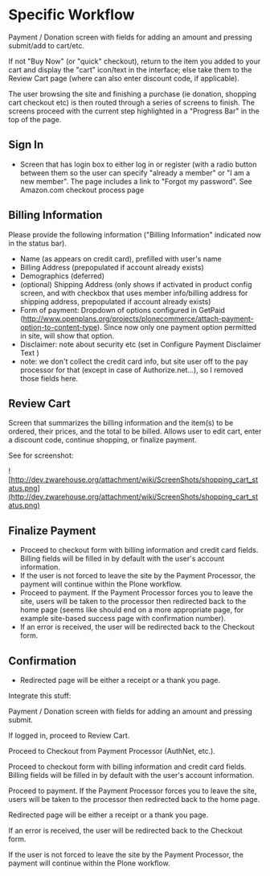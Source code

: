 # Specific Workflow #

Payment / Donation screen with fields for adding an amount and pressing submit/add to cart/etc.

If not "Buy Now" (or "quick" checkout), return to the item you added to your cart and display the "cart" icon/text in the interface; else take them to the Review Cart page (where can also enter discount code, if applicable).

The user browsing the site and finishing a purchase (ie donation, shopping cart checkout etc) is then routed through a series of screens to finish. The screens proceed with the current step highlighted in a "Progress Bar" in the top of the page.


## Sign In ##

  * Screen that has login box to either log in or register (with a radio button between them so the user can specify "already a member" or "I am a new member". The page includes a link to "Forgot my password". See Amazon.com checkout process page


## Billing Information ##

Please provide the following information ("Billing Information" indicated now in the status bar).

  * Name (as appears on credit card), prefilled with user's name
  * Billing Address (prepopulated if account already exists)
  * Demographics (deferred)
  * (optional) Shipping Address (only shows if activated in product config screen, and with checkbox that uses member info/billing address for shipping address, prepopulated if account already exists)
  * Form of payment: Dropdown of options configured in GetPaid (http://www.openplans.org/projects/plonecommerce/attach-payment-option-to-content-type). Since now only one payment option permitted in site, will show that option.
  * Disclaimer: note about security etc (set in Configure Payment Disclaimer Text )
  * note: we don't collect the credit card info, but site user off to the pay processor for that (except in case of Authorize.net...), so I removed those fields here.


## Review Cart ##

Screen that summarizes the billing information and the item(s) to be ordered, their prices, and the total to be billed. Allows user to edit cart, enter a discount code, continue shopping, or finalize payment.

See for screenshot:

![http://dev.zwarehouse.org/attachment/wiki/ScreenShots/shopping_cart_status.png](http://dev.zwarehouse.org/attachment/wiki/ScreenShots/shopping_cart_status.png)

## Finalize Payment ##

  * Proceed to checkout form with billing information and credit card fields. Billing fields will be filled in by default with the user's account information.
  *  If the user is not forced to leave the site by the Payment Processor, the payment will continue within the Plone workflow.
  * Proceed to payment.  If the Payment Processor forces you to leave the site, users will be taken to the processor then redirected back to the home page (seems like should end on a more appropriate page, for example site-based success page with confirmation number).
  * If an error is received, the user will be redirected back to the Checkout form.


## Confirmation ##

  * Redirected page will be either a receipt or a thank you page.


Integrate this stuff:

Payment / Donation screen with fields for adding an amount and pressing submit.

If logged in, proceed to Review Cart.

Proceed to Checkout from Payment Processor (AuthNet, etc.).

Proceed to checkout form with billing information and credit card fields. Billing fields will be filled in by default with the user's account information.

Proceed to payment.  If the Payment Processor forces you to leave the site, users will be taken to the processor then redirected back to the home page.

Redirected page will be either a receipt or a thank you page.

If an error is received, the user will be redirected back to the Checkout form.

 If the user is not forced to leave the site by the Payment Processor, the payment will continue within the Plone workflow.